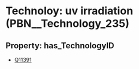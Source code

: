 # Technoloy: __uv irradiation__ (PBN__Technology_235)

## Property: has_TechnologyID

* [Q11391](Q11391)

